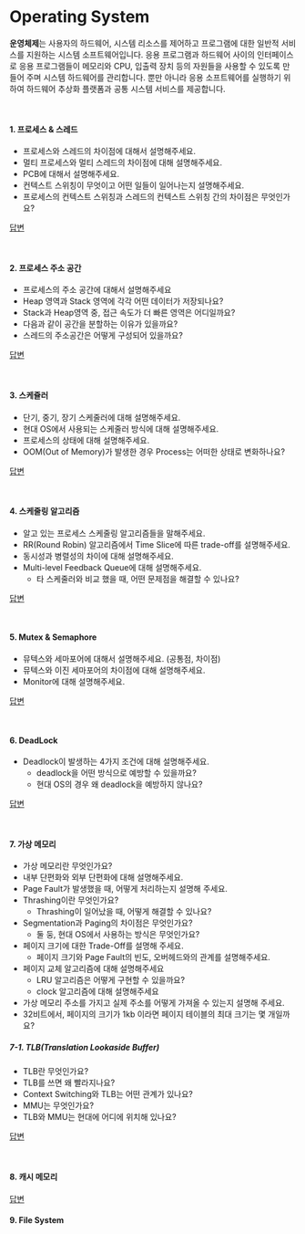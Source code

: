 # Operating System

**운영체제**는 사용자의 하드웨어, 시스템 리소스를 제어하고 프로그램에 대한 일반적 서비스를 지원하는 시스템 소프트웨어입니다. 응용 프로그램과 하드웨어 사이의 인터페이스로 응용 프로그램들이 메모리와 CPU, 입출력 장치 등의 자원들을 사용할 수 있도록 만들어 주며 시스템 하드웨어를 관리합니다. 뿐만 아니라 응용 소프트웨어를 실행하기 위하여 하드웨어 추상화 플랫폼과 공통 시스템 서비스를 제공합니다.



<br>

#### 1. 프로세스 & 스레드 

* 프로세스와 스레드의 차이점에 대해서 설명해주세요.
* 멀티 프로세스와 멀티 스레드의 차이점에 대해 설명해주세요.
* PCB에 대해서 설명해주세요.
* 컨텍스트 스위칭이 무엇이고 어떤 일들이 일어나는지 설명해주세요.
* 프로세스의 컨텍스트 스위칭과 스레드의 컨텍스트 스위칭 간의 차이점은 무엇인가요?

[답변](https://github.com/jayl2sw/tech-interview/blob/master/OS/answer/README.md)



<br>

#### 2. 프로세스 주소 공간

* 프로세스의 주소 공간에 대해서 설명해주세요
* Heap 영역과 Stack 영역에 각각 어떤 데이터가 저장되나요?
* Stack과 Heap영역 중, 접근 속도가 더 빠른 영역은 어디일까요?
* 다음과 같이 공간을 분할하는 이유가 있을까요?
* 스레드의 주소공간은 어떻게 구성되어 있을까요?

[답변](https://github.com/jayl2sw/tech-interview/blob/master/OS/answer/README.md)



<br>

#### 3. 스케쥴러

* 단기, 중기, 장기 스케줄러에 대해 설명해주세요.
* 현대 OS에서 사용되는 스케줄러 방식에 대해 설명해주세요.
* 프로세스의 상태에 대해 설명해주세요.
* OOM(Out of Memory)가 발생한 경우 Process는 어떠한 상태로 변화하나요?

[답변](https://github.com/jayl2sw/tech-interview/blob/master/OS/answer/README.md)



<br>

#### 4. 스케줄링 알고리즘

* 알고 있는 프로세스 스케줄링 알고리즘들을 말해주세요.
* RR(Round Robin) 알고리즘에서 Time Slice에 따른 trade-off를 설명해주세요.
* 동시성과 병렬성의 차이에 대해 설명해주세요.
* Multi-level Feedback Queue에 대해 설명해주세요. 
  * 타 스케줄러와 비교 했을 때, 어떤 문제점을 해결할 수 있나요?


[답변](https://github.com/jayl2sw/tech-interview/blob/master/OS/answer/README.md)



<br>

#### 5. Mutex & Semaphore

* 뮤텍스와 세마포어에 대해서 설명해주세요. (공통점, 차이점)
* 뮤텍스와 이진 세마포어의 차이점에 대해 설명해주세요.
* Monitor에 대해 설명해주세요.

[답변](https://github.com/jayl2sw/tech-interview/blob/master/OS/answer/README.md)



<br>

#### 6. DeadLock

* Deadlock이 발생하는 4가지 조건에 대해 설명해주세요.
  * deadlock을 어떤 방식으로 예방할 수 있을까요?
  * 현대 OS의 경우 왜 deadlock을 예방하지 않나요?

[답변](https://github.com/jayl2sw/tech-interview/blob/master/OS/answer/README.md)



<br>

#### 7.  가상 메모리

* 가상 메모리란 무엇인가요?
* 내부 단편화와 외부 단편화에 대해 설명해주세요.
* Page Fault가 발생했을 때, 어떻게 처리하는지 설명해 주세요.
* Thrashing이란 무엇인가요?
  * Thrashing이 일어났을 때, 어떻게 해결할 수 있나요?
* Segmentation과 Paging의 차이점은 무엇인가요?
  * 둘 둥, 현대 OS에서 사용하는 방식은 무엇인가요?
* 페이지 크기에 대한 Trade-Off를 설명해 주세요.
  * 페이지 크기와 Page Fault의 빈도, 오버헤드와의 관계를 설명해주세요.
* 페이지 교체 알고리즘에 대해 설명해주세요 
  * LRU 알고리즘은 어떻게 구현할 수 있을까요?
  * clock 알고리즘에 대해 설명해주세요
* 가상 메모리 주소를 가지고 실제 주소를 어떻게 가져올 수 있는지 설명해 주세요.
* 32비트에서, 페이지의 크기가 1kb 이라면 페이지 테이블의 최대 크기는 몇 개일까요?



##### 7-1. TLB(Translation Lookaside Buffer)

* TLB란 무엇인가요?
* TLB를 쓰면 왜 빨라지나요?
* Context Switching와 TLB는 어떤 관계가 있나요?
* MMU는 무엇인가요?
* TLB와 MMU는 현대에 어디에 위치해 있나요?

[답변](https://github.com/jayl2sw/tech-interview/blob/master/OS/answer/README.md)



<br>

#### 8. 캐시 메모리



[답변](https://github.com/jayl2sw/tech-interview/blob/master/OS/answer/README.md)

#### 9. File System



